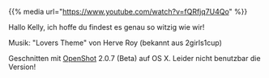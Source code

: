 <!--
.. title: Kelly frisst Scheiße aka 1cup4kelly
.. slug: kelly-frisst-scheisse-aka-1cup4kelly
.. date: 2016-05-18 20:00:00 UTC+01:00
.. tags:
.. category: video
.. link:
.. description:
.. type: text
-->

{{% media url="https://www.youtube.com/watch?v=fQRfjq7U4Qo" %}}

Hallo Kelly, ich hoffe du findest es genau so witzig wie wir!

Musik: "Lovers Theme" von Herve Roy (bekannt aus 2girls1cup)

Geschnitten mit [OpenShot](https://www.openshot.org/) 2.0.7 (Beta) auf OS X. Leider nicht benutzbar die Version!
